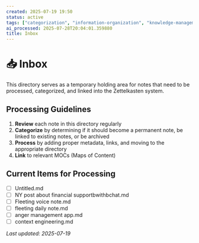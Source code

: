 ```yaml
---
created: 2025-07-19 19:50
status: active
tags: ["categorization", "information-organization", "knowledge-management", "metadata", "note-taking", "personal-knowledge-base", "processing", "zettelkasten"]
ai_processed: 2025-07-28T20:04:01.359880
title: Inbox
---
```

# 📥 Inbox

This directory serves as a temporary holding area for notes that need to be processed, categorized, and linked into the Zettelkasten system.

## Processing Guidelines

1. **Review** each note in this directory regularly
2. **Categorize** by determining if it should become a permanent note, be linked to existing notes, or be archived
3. **Process** by adding proper metadata, links, and moving to the appropriate directory
4. **Link** to relevant MOCs (Maps of Content)

## Current Items for Processing

- [ ] Untitled.md
- [ ] NY post about financial supportbwithbchat.md
- [ ] Fleeting voice note.md
- [ ] fleeting daily note.md
- [ ] anger management app.md
- [ ] context engineering.md

*Last updated: 2025-07-19*
